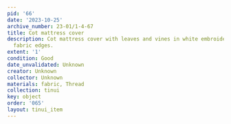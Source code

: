```yaml
---
pid: '66'
date: '2023-10-25'
archive_number: 23-01/1-4-67
title: Cot mattress cover
description: Cot mattress cover with leaves and vines in white embroidery and ruffles
  fabric edges.
extent: '1'
condition: Good
date_unvalidated: Unknown
creator: Unknown
collector: Unknown
materials: fabric, Thread
collection: tinui
key: object
order: '065'
layout: tinui_item
---
```

